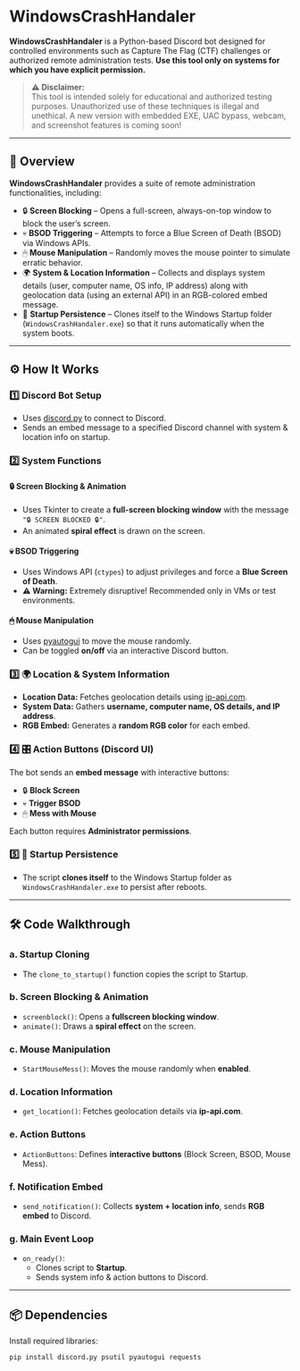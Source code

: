 # WindowsCrashHandaler

**WindowsCrashHandaler** is a Python-based Discord bot designed for controlled environments such as Capture The Flag (CTF) challenges or authorized remote administration tests. **Use this tool only on systems for which you have explicit permission.**

> **⚠ Disclaimer:**  
> This tool is intended solely for educational and authorized testing purposes. Unauthorized use of these techniques is illegal and unethical.
A new version with embedded EXE, UAC bypass, webcam, and screenshot features is coming soon!
---

## 📌 Overview

**WindowsCrashHandaler** provides a suite of remote administration functionalities, including:
- 🔒 **Screen Blocking** – Opens a full-screen, always-on-top window to block the user’s screen.
- 💀 **BSOD Triggering** – Attempts to force a Blue Screen of Death (BSOD) via Windows APIs.
- 🖱 **Mouse Manipulation** – Randomly moves the mouse pointer to simulate erratic behavior.
- 🌍 **System & Location Information** – Collects and displays system details (user, computer name, OS info, IP address) along with geolocation data (using an external API) in an RGB-colored embed message.
- 🚀 **Startup Persistence** – Clones itself to the Windows Startup folder (`WindowsCrashHandaler.exe`) so that it runs automatically when the system boots.

---

## ⚙ How It Works

### 1️⃣ Discord Bot Setup
- Uses [discord.py](https://discordpy.readthedocs.io/) to connect to Discord.
- Sends an embed message to a specified Discord channel with system & location info on startup.

### 2️⃣ System Functions

#### 🔒 **Screen Blocking & Animation**
- Uses Tkinter to create a **full-screen blocking window** with the message `"🔒 SCREEN BLOCKED 🔒"`.
- An animated **spiral effect** is drawn on the screen.

#### 💀 **BSOD Triggering**
- Uses Windows API (`ctypes`) to adjust privileges and force a **Blue Screen of Death**.
- **⚠ Warning:** Extremely disruptive! Recommended only in VMs or test environments.

#### 🖱 **Mouse Manipulation**
- Uses [pyautogui](https://pyautogui.readthedocs.io/) to move the mouse randomly.
- Can be toggled **on/off** via an interactive Discord button.

### 3️⃣ 🌍 **Location & System Information**
- **Location Data:** Fetches geolocation details using [ip-api.com](http://ip-api.com).
- **System Data:** Gathers **username, computer name, OS details, and IP address**.
- **RGB Embed:** Generates a **random RGB color** for each embed.

### 4️⃣ 🎛 **Action Buttons (Discord UI)**
The bot sends an **embed message** with interactive buttons:
- 🔒 **Block Screen**
- 💀 **Trigger BSOD**
- 🖱 **Mess with Mouse**

Each button requires **Administrator permissions**.

### 5️⃣ 🚀 **Startup Persistence**
- The script **clones itself** to the Windows Startup folder as `WindowsCrashHandaler.exe` to persist after reboots.

---

## 🛠 Code Walkthrough

### **a. Startup Cloning**
- The `clone_to_startup()` function copies the script to Startup.

### **b. Screen Blocking & Animation**
- `screenblock()`: Opens a **fullscreen blocking window**.
- `animate()`: Draws a **spiral effect** on the screen.

### **c. Mouse Manipulation**
- `StartMouseMess()`: Moves the mouse randomly when **enabled**.

### **d. Location Information**
- `get_location()`: Fetches geolocation details via **ip-api.com**.

### **e. Action Buttons**
- `ActionButtons`: Defines **interactive buttons** (Block Screen, BSOD, Mouse Mess).

### **f. Notification Embed**
- `send_notification()`: Collects **system + location info**, sends **RGB embed** to Discord.

### **g. Main Event Loop**
- `on_ready()`:  
  - Clones script to **Startup**.  
  - Sends system info & action buttons to Discord.

---

## 📦 Dependencies

Install required libraries:
```bash
pip install discord.py psutil pyautogui requests
